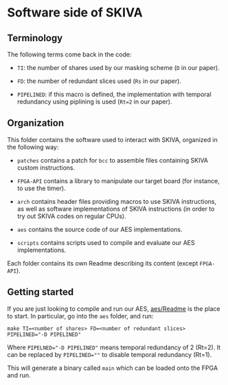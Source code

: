 Software side of SKIVA
===

## Terminology

The following terms come back in the code:

 - `TI`: the number of shares used by our masking scheme (`D` in our
   paper).
   
 - `FD`: the number of redundant slices used (`Rs` in our paper).
 
 - `PIPELINED`: if this macro is defined, the implementation with
   temporal redundancy using piplining is used (`Rt=2` in our paper).

## Organization

This folder contains the software used to interact with SKIVA,
organized in the following way:

 - `patches` contains a patch for `bcc` to assemble files containing
   SKIVA custom instructions.
   
 - `FPGA-API` contains a library to manipulate our target board (for
   instance, to use the timer).

 - `arch` contains header files providing macros to use SKIVA
   instructions, as well as software implementations of SKIVA
   instructions (in order to try out SKIVA codes on regular CPUs).
   
 - `aes` contains the source code of our AES implementations.
 
 - `scripts` contains scripts used to compile and evaluate our AES
   implementations.


Each folder contains its own Readme describing its content (except
`FPGA-API`). 


## Getting started

If you are just looking to compile and run our AES,
[aes/Readme](aes/Readme.md) is the place to start. In particular, go
into the `aes` folder, and run:

    make TI=<number of shares> FD=<number of redundant slices> PIPELINED="-D PIPELINED"
    
Where `PIPELNED="-D PIPELINED"` means temporal redundancy of 2
(Rt=2). It can be replaced by `PIPELINED=""` to disable temporal
redundancy (Rt=1). 

This will generate a binary called `main` which can be loaded onto the
FPGA and run.
